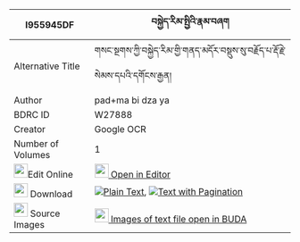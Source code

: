 |I955945DF|བསྐྱེད་རིམ་སྤྱིའི་རྣམ་བཞག 
| --- | --- 
|Alternative Title |གསང་སྔགས་ཀྱི་བསྐྱེད་རིམ་གྱི་གནད་མདོར་བསྡུས་སུ་བརྗོད་པ་རྡོ་རྗེ་སེམས་དཔའི་དགོངས་རྒྱན།
|Author| pad+ma bi dza ya
|BDRC ID | W27888
|Creator | Google OCR
|Number of Volumes| 1
|<img width="25" src="https://img.icons8.com/color/25/000000/edit-property.png">Edit Online| [<img width="25" src="https://avatars.githubusercontent.com/u/45091458?s=200&v=4"> Open in Editor](http://editor.openpecha.org/I955945DF)
|<img width="25" src="https://img.icons8.com/fluent/48/000000/download-2.png"/>  Download | [![](https://img.icons8.com/color/20/000000/txt.png)Plain Text](https://github.com/Openpecha/I955945DF/releases/download/v1/kyerim_chi_i_nam_shyak_plain_I955945DF.zip), [![](https://img.icons8.com/color/20/000000/txt.png)Text with Pagination](https://github.com/Openpecha/I955945DF/releases/download/v1/kyerim_chi_i_nam_shyak_pages_I955945DF.zip)
|<img width="25" src="https://img.icons8.com/plasticine/100/000000/pictures-folder.png"/>  Source Images | [<img width="25" src="https://library.bdrc.io/icons/BUDA-small.svg"> Images of text file open in BUDA](https://library.bdrc.io/show/bdr:W27888)